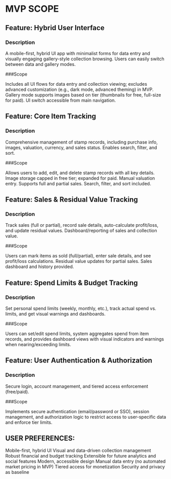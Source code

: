 # MVP SCOPE
## Feature: Hybrid User Interface

### Description 

 A mobile-first, hybrid UI app with minimalist forms for data entry and visually engaging gallery-style collection browsing. Users can easily switch between data and gallery modes.

 ###Scope 

 Includes all UI flows for data entry and collection viewing; excludes advanced customization (e.g., dark mode, advanced theming) in MVP. Gallery mode supports images based on tier (thumbnails for free, full-size for paid). UI switch accessible from main navigation.

## Feature: Core Item Tracking

### Description 

 Comprehensive management of stamp records, including purchase info, images, valuation, currency, and sales status. Enables search, filter, and sort.

 ###Scope 

 Allows users to add, edit, and delete stamp records with all key details. Image storage capped in free tier; expanded for paid. Manual valuation entry. Supports full and partial sales. Search, filter, and sort included.

## Feature: Sales & Residual Value Tracking

### Description 

 Track sales (full or partial), record sale details, auto-calculate profit/loss, and update residual values. Dashboard/reporting of sales and collection value.

 ###Scope 

 Users can mark items as sold (full/partial), enter sale details, and see profit/loss calculations. Residual value updates for partial sales. Sales dashboard and history provided.

## Feature: Spend Limits & Budget Tracking

### Description 

 Set personal spend limits (weekly, monthly, etc.), track actual spend vs. limits, and get visual warnings and dashboards.

 ###Scope 

 Users can set/edit spend limits, system aggregates spend from item records, and provides dashboard views with visual indicators and warnings when nearing/exceeding limits.

## Feature: User Authentication & Authorization

### Description 

 Secure login, account management, and tiered access enforcement (free/paid).

 ###Scope 

 Implements secure authentication (email/password or SSO), session management, and authorization logic to restrict access to user-specific data and enforce tier limits.
## USER PREFERENCES:
Mobile-first, hybrid UI
Visual and data-driven collection management
Robust financial and budget tracking
Extensible for future analytics and social features
Modern, accessible design
Manual data entry (no automated market pricing in MVP)
Tiered access for monetization
Security and privacy as baseline